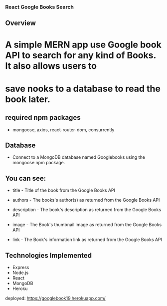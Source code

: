 ### React Google Books Search
## Overview

# A simple MERN app use Google book API to search for any kind of Books. It also allows users to 
#  save nooks to a database to read the book later. 

## required npm packages
- mongoose, axios, react-router-dom, consurrently

## Database
- Connect to a MongoDB database named Googlebooks using the mongoose npm package.

## You can see:
- title - Title of the book from the Google Books API

- authors - The books's author(s) as returned from the Google Books API

- description - The book's description as returned from the Google Books API

- image - The Book's thumbnail image as returned from the Google Books API

- link - The Book's information link as returned from the Google Books API


## Technologies Implemented
- Express
- Node.js
- React
- MongoDB
- Heroku

deployed: https://googlebook19.herokuapp.com/